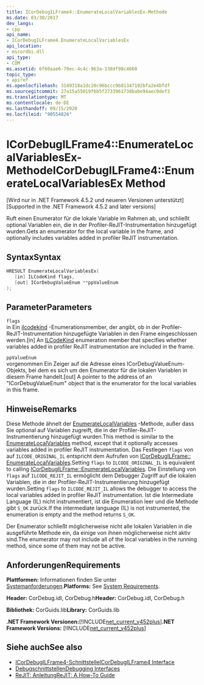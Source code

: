 ```yaml
---
title: ICorDebugILFrame4::EnumerateLocalVariablesEx-Methode
ms.date: 03/30/2017
dev_langs:
- cpp
api_name:
- ICorDebugILFrame4.EnumerateLocalVariablesEx
api_location:
- mscordbi.dll
api_type:
- COM
ms.assetid: 6f60aae6-70ec-4c4c-963a-138df98c4668
topic_type:
- apiref
ms.openlocfilehash: 3149318a1dc20c96bccc9b81347192bfa2e4bfdf
ms.sourcegitcommit: 27a15a55019f6b5f2733961738babe94aec0def3
ms.translationtype: MT
ms.contentlocale: de-DE
ms.lasthandoff: 09/15/2020
ms.locfileid: "90554826"
---
```

# <a name="icordebugilframe4enumeratelocalvariablesex-method"></a><span data-ttu-id="2f969-102">ICorDebugILFrame4::EnumerateLocalVariablesEx-Methode</span><span class="sxs-lookup"><span data-stu-id="2f969-102">ICorDebugILFrame4::EnumerateLocalVariablesEx Method</span></span>
<span data-ttu-id="2f969-103">[Wird nur in .NET Framework 4.5.2 und neueren Versionen unterstützt]</span><span class="sxs-lookup"><span data-stu-id="2f969-103">[Supported in the .NET Framework 4.5.2 and later versions]</span></span>  
  
 <span data-ttu-id="2f969-104">Ruft einen Enumerator für die lokale Variable im Rahmen ab, und schließt optional Variablen ein, die in der Profiler-ReJIT-Instrumentation hinzugefügt wurden.</span><span class="sxs-lookup"><span data-stu-id="2f969-104">Gets an enumerator for the local variable in the frame, and optionally includes variables added in profiler ReJIT instrumentation.</span></span>  
  
## <a name="syntax"></a><span data-ttu-id="2f969-105">Syntax</span><span class="sxs-lookup"><span data-stu-id="2f969-105">Syntax</span></span>  
  
```cpp
HRESULT EnumerateLocalVariablesEx(  
   [in] ILCodeKind flags,
   [out] ICorDebugValueEnum **ppValueEnum  
);  
```  
  
## <a name="parameters"></a><span data-ttu-id="2f969-106">Parameter</span><span class="sxs-lookup"><span data-stu-id="2f969-106">Parameters</span></span>  
 `flags`  
 <span data-ttu-id="2f969-107">in Ein [ilcodekind](ilcodekind-enumeration.md) -Enumerationsmember, der angibt, ob in der Profiler-ReJIT-Instrumentation hinzugefügte Variablen in den Frame eingeschlossen werden.</span><span class="sxs-lookup"><span data-stu-id="2f969-107">[in] An [ILCodeKind](ilcodekind-enumeration.md) enumeration member that specifies whether variables added in profiler ReJIT instrumentation are included in the frame.</span></span>  
  
 `ppValueEnum`  
 <span data-ttu-id="2f969-108">vorgenommen Ein Zeiger auf die Adresse eines ICorDebugValueEnum-Objekts, bei dem es sich um den Enumerator für die lokalen Variablen in diesem Frame handelt.</span><span class="sxs-lookup"><span data-stu-id="2f969-108">[out] A pointer to the address of an "ICorDebugValueEnum" object that is the enumerator for the local variables in this frame.</span></span>  
  
## <a name="remarks"></a><span data-ttu-id="2f969-109">Hinweise</span><span class="sxs-lookup"><span data-stu-id="2f969-109">Remarks</span></span>  
 <span data-ttu-id="2f969-110">Diese Methode ähnelt der [EnumerateLocalVariables](icordebugilframe-enumeratelocalvariables-method.md) -Methode, außer dass Sie optional auf Variablen zugreift, die in der Profiler-ReJIT-Instrumentierung hinzugefügt wurden.</span><span class="sxs-lookup"><span data-stu-id="2f969-110">This method is similar to the [EnumerateLocalVariables](icordebugilframe-enumeratelocalvariables-method.md) method, except that it optionally accesses variables added in profiler ReJIT instrumentation.</span></span> <span data-ttu-id="2f969-111">Das Festlegen `flags` von auf `ILCODE_ORIGINAL_IL` entspricht dem Aufrufen von [ICorDebugILFrame:: EnumerateLocalVariables](icordebugilframe-enumeratelocalvariables-method.md).</span><span class="sxs-lookup"><span data-stu-id="2f969-111">Setting `flags` to `ILCODE_ORIGINAL_IL` is equivalent to calling [ICorDebugILFrame::EnumerateLocalVariables](icordebugilframe-enumeratelocalvariables-method.md).</span></span> <span data-ttu-id="2f969-112">Die Einstellung von `flags` auf `ILCODE_REJIT_IL` ermöglicht dem Debugger Zugriff auf die lokalen Variablen, die in der Profiler-ReJIT-Instrumentierung hinzugefügt wurden.</span><span class="sxs-lookup"><span data-stu-id="2f969-112">Setting `flags` to `ILCODE_REJIT_IL` allows the debugger to access the local variables added in profiler ReJIT instrumentation.</span></span> <span data-ttu-id="2f969-113">Ist die Intermediate Language (IL) nicht instrumentiert, ist die Enumeration leer und die Methode gibt `S_OK` zurück.</span><span class="sxs-lookup"><span data-stu-id="2f969-113">If the intermediate language (IL) is not instrumented, the enumeration is empty and the method returns `S_OK`.</span></span>  
  
 <span data-ttu-id="2f969-114">Der Enumerator schließt möglicherweise nicht alle lokalen Variablen in die ausgeführte Methode ein, da einige von ihnen möglicherweise nicht aktiv sind.</span><span class="sxs-lookup"><span data-stu-id="2f969-114">The enumerator may not include all of the local variables in the running method, since some of them may not be active.</span></span>  
  
## <a name="requirements"></a><span data-ttu-id="2f969-115">Anforderungen</span><span class="sxs-lookup"><span data-stu-id="2f969-115">Requirements</span></span>  
 <span data-ttu-id="2f969-116">**Plattformen:** Informationen finden Sie unter [Systemanforderungen](../../get-started/system-requirements.md).</span><span class="sxs-lookup"><span data-stu-id="2f969-116">**Platforms:** See [System Requirements](../../get-started/system-requirements.md).</span></span>  
  
 <span data-ttu-id="2f969-117">**Header:** CorDebug.idl, CorDebug.h</span><span class="sxs-lookup"><span data-stu-id="2f969-117">**Header:** CorDebug.idl, CorDebug.h</span></span>  
  
 <span data-ttu-id="2f969-118">**Bibliothek:** CorGuids.lib</span><span class="sxs-lookup"><span data-stu-id="2f969-118">**Library:** CorGuids.lib</span></span>  
  
 <span data-ttu-id="2f969-119">**.NET Framework Versionen:**[!INCLUDE[net_current_v452plus](../../../../includes/net-current-v452plus-md.md)]</span><span class="sxs-lookup"><span data-stu-id="2f969-119">**.NET Framework Versions:** [!INCLUDE[net_current_v452plus](../../../../includes/net-current-v452plus-md.md)]</span></span>  
  
## <a name="see-also"></a><span data-ttu-id="2f969-120">Siehe auch</span><span class="sxs-lookup"><span data-stu-id="2f969-120">See also</span></span>

- [<span data-ttu-id="2f969-121">ICorDebugILFrame4-Schnittstelle</span><span class="sxs-lookup"><span data-stu-id="2f969-121">ICorDebugILFrame4 Interface</span></span>](icordebugilframe4-interface.md)
- [<span data-ttu-id="2f969-122">Debugschnittstellen</span><span class="sxs-lookup"><span data-stu-id="2f969-122">Debugging Interfaces</span></span>](debugging-interfaces.md)
- [<span data-ttu-id="2f969-123">ReJIT: Anleitung</span><span class="sxs-lookup"><span data-stu-id="2f969-123">ReJIT: A How-To Guide</span></span>](/archive/blogs/davbr/rejit-a-how-to-guide)
